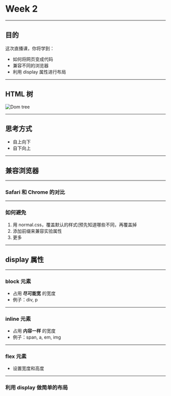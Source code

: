 # Week 2

---

## 目的

这次直播课，你将学到：

- 如何将网页变成代码
- 兼容不同的浏览器
- 利用 display 属性进行布局

---

## HTML 树 

![Dom tree](https://encrypted-tbn1.gstatic.com/images?q=tbn:ANd9GcTct3PwPsbZ1T72NVjpRZWo-QOtmkeRXHTL9Iww7nVUiDlR5ZROv1VIAhP9)

---

## 思考方式

- 自上向下
- 自下向上

---

## 兼容浏览器

---

### Safari 和 Chrome 的对比

---

### 如何避免
1. 用 normal.css，覆盖默认的样式(预先知道哪些不同，再覆盖掉
2. 添加前缀来兼容实验属性
3. 更多

---

## display 属性

---

### block 元素

- 占用 **尽可能宽** 的宽度
- 例子：div, p

---

### inline 元素

- 占用 **内容一样** 的宽度
- 例子：span, a, em, img

---

### flex 元素
- 设置宽度和高度

---

### 利用 display 做简单的布局
